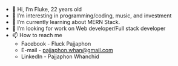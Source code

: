 - 👋 Hi, I’m Fluke, 22 years old
- 👀 I’m interesting in programming/coding, music, and investment
- 🌱 I’m currently learning about MERN Stack.
- 💞️ I’m looking for work on Web developer/Full stack developer
- 📫 How to reach me
  - Facebook - Fluck Pajjaphon
  - E-mail - pajjaphon.whan@gmail.com
  - LinkedIn - Pajjaphon Whanchid
